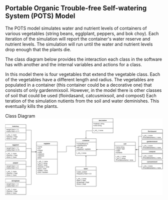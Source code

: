 ## **P**ortable **O**rganic **T**rouble-free **S**elf-watering System (**POTS**) Model
The POTS model simulates water and nutrient levels of containers of various vegetables (string beans, egglplant, peppers, and bok choy). Each iteration of the simulation will report the container's water reserve and nutrient levels. The simulation will run until the water and nutrient levels drop enough that the plants die.

The class diagram below provides the interaction each class in the software has with another and the internal variables and actions for a class.

In this model there is four vegetables that extend the vegetable class. Each of the vegetables have a different length and radius. The vegetables are populated in a container (this container could be a decorative one) that consists of only gardenmixsoil. However, in  the model there is other classes of soil that could be used (floirdasand, catcusmixsoil, and compost) Each teration of the simulation nutients from the soil and water deminishes. This eventually kills the plants.


Class Diagram
![POTS system](../../images/POTS_classdiagram.png)
